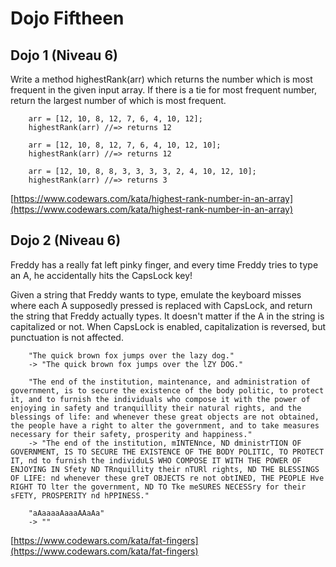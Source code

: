 # Dojo Fiftheen

## Dojo 1 (Niveau 6)

Write a method highestRank(arr) which returns the number which is most frequent in the given input array. If there is a tie for most frequent number, return the largest number of which is most frequent.



```
    arr = [12, 10, 8, 12, 7, 6, 4, 10, 12];
    highestRank(arr) //=> returns 12

    arr = [12, 10, 8, 12, 7, 6, 4, 10, 12, 10];
    highestRank(arr) //=> returns 12

    arr = [12, 10, 8, 8, 3, 3, 3, 3, 2, 4, 10, 12, 10];
    highestRank(arr) //=> returns 3
```


[https://www.codewars.com/kata/highest-rank-number-in-an-array](https://www.codewars.com/kata/highest-rank-number-in-an-array)


## Dojo 2 (Niveau 6)


Freddy has a really fat left pinky finger, and every time Freddy tries to type an A, he accidentally hits the CapsLock key!

Given a string that Freddy wants to type, emulate the keyboard misses where each A supposedly pressed is replaced with CapsLock, and return the string that Freddy actually types. It doesn't matter if the A in the string is capitalized or not. When CapsLock is enabled, capitalization is reversed, but punctuation is not affected.


```
    "The quick brown fox jumps over the lazy dog."
    -> "The quick brown fox jumps over the lZY DOG."

    "The end of the institution, maintenance, and administration of government, is to secure the existence of the body politic, to protect it, and to furnish the individuals who compose it with the power of enjoying in safety and tranquillity their natural rights, and the blessings of life: and whenever these great objects are not obtained, the people have a right to alter the government, and to take measures necessary for their safety, prosperity and happiness."
    -> "The end of the institution, mINTENnce, ND dministrTION OF GOVERNMENT, IS TO SECURE THE EXISTENCE OF THE BODY POLITIC, TO PROTECT IT, nd to furnish the individuLS WHO COMPOSE IT WITH THE POWER OF ENJOYING IN Sfety ND TRnquillity their nTURl rights, ND THE BLESSINGS OF LIFE: nd whenever these greT OBJECTS re not obtINED, THE PEOPLE Hve  RIGHT TO lter the government, ND TO Tke meSURES NECESSry for their sFETY, PROSPERITY nd hPPINESS."

    "aAaaaaAaaaAAaAa"
    -> ""
```

[https://www.codewars.com/kata/fat-fingers](https://www.codewars.com/kata/fat-fingers)

